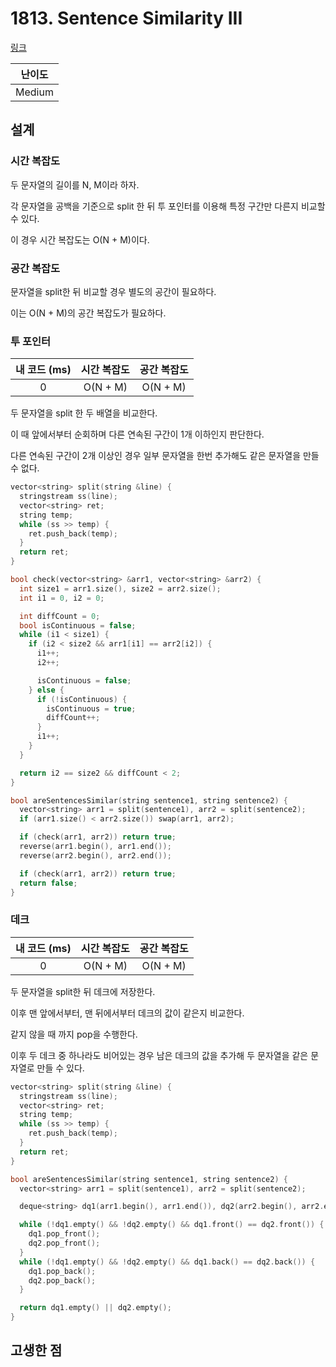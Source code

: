 # 1813. Sentence Similarity III

[링크](https://leetcode.com/problems/sentence-similarity-iii/description/)

| 난이도 |
| :----: |
| Medium |

## 설계

### 시간 복잡도

두 문자열의 길이를 N, M이라 하자.

각 문자열을 공백을 기준으로 split 한 뒤 투 포인터를 이용해 특정 구간만 다른지 비교할 수 있다.

이 경우 시간 복잡도는 O(N + M)이다.

### 공간 복잡도

문자열을 split한 뒤 비교할 경우 별도의 공간이 필요하다.

이는 O(N + M)의 공간 복잡도가 필요하다.

### 투 포인터

| 내 코드 (ms) | 시간 복잡도 | 공간 복잡도 |
| :----------: | :---------: | :---------: |
|      0       |  O(N + M)   |  O(N + M)   |

두 문자열을 split 한 두 배열을 비교한다.

이 때 앞에서부터 순회하며 다른 연속된 구간이 1개 이하인지 판단한다.

다른 연속된 구간이 2개 이상인 경우 일부 문자열을 한번 추가해도 같은 문자열을 만들 수 없다.

```cpp
vector<string> split(string &line) {
  stringstream ss(line);
  vector<string> ret;
  string temp;
  while (ss >> temp) {
    ret.push_back(temp);
  }
  return ret;
}

bool check(vector<string> &arr1, vector<string> &arr2) {
  int size1 = arr1.size(), size2 = arr2.size();
  int i1 = 0, i2 = 0;

  int diffCount = 0;
  bool isContinuous = false;
  while (i1 < size1) {
    if (i2 < size2 && arr1[i1] == arr2[i2]) {
      i1++;
      i2++;

      isContinuous = false;
    } else {
      if (!isContinuous) {
        isContinuous = true;
        diffCount++;
      }
      i1++;
    }
  }

  return i2 == size2 && diffCount < 2;
}

bool areSentencesSimilar(string sentence1, string sentence2) {
  vector<string> arr1 = split(sentence1), arr2 = split(sentence2);
  if (arr1.size() < arr2.size()) swap(arr1, arr2);

  if (check(arr1, arr2)) return true;
  reverse(arr1.begin(), arr1.end());
  reverse(arr2.begin(), arr2.end());

  if (check(arr1, arr2)) return true;
  return false;
}
```

### 데크

| 내 코드 (ms) | 시간 복잡도 | 공간 복잡도 |
| :----------: | :---------: | :---------: |
|      0       |  O(N + M)   |  O(N + M)   |

두 문자열을 split한 뒤 데크에 저장한다.

이후 맨 앞에서부터, 맨 뒤에서부터 데크의 값이 같은지 비교한다.

같지 않을 때 까지 pop을 수행한다.

이후 두 데크 중 하나라도 비어있는 경우 남은 데크의 값을 추가해 두 문자열을 같은 문자열로 만들 수 있다.

```cpp
vector<string> split(string &line) {
  stringstream ss(line);
  vector<string> ret;
  string temp;
  while (ss >> temp) {
    ret.push_back(temp);
  }
  return ret;
}

bool areSentencesSimilar(string sentence1, string sentence2) {
  vector<string> arr1 = split(sentence1), arr2 = split(sentence2);

  deque<string> dq1(arr1.begin(), arr1.end()), dq2(arr2.begin(), arr2.end());

  while (!dq1.empty() && !dq2.empty() && dq1.front() == dq2.front()) {
    dq1.pop_front();
    dq2.pop_front();
  }
  while (!dq1.empty() && !dq2.empty() && dq1.back() == dq2.back()) {
    dq1.pop_back();
    dq2.pop_back();
  }

  return dq1.empty() || dq2.empty();
}
```

## 고생한 점
